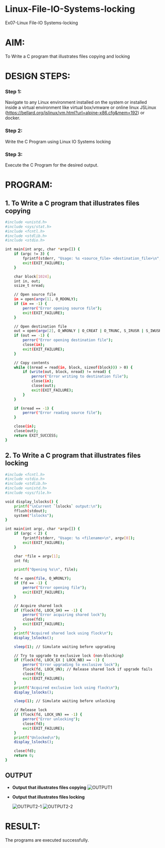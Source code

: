 # Linux-File-IO-Systems-locking
Ex07-Linux File-IO Systems-locking
# AIM:
To Write a C program that illustrates files copying and locking

# DESIGN STEPS:

### Step 1:

Navigate to any Linux environment installed on the system or installed inside a virtual environment like virtual box/vmware or online linux JSLinux (https://bellard.org/jslinux/vm.html?url=alpine-x86.cfg&mem=192) or docker.

### Step 2:

Write the C Program using Linux IO Systems locking

### Step 3:

Execute the C Program for the desired output. 

# PROGRAM:

## 1. To Write a C program that illustrates files copying 

``` bash
#include <unistd.h>
#include <sys/stat.h>
#include <fcntl.h>
#include <stdlib.h>
#include <stdio.h>

int main(int argc, char *argv[]) {
    if (argc != 3) {
        fprintf(stderr, "Usage: %s <source_file> <destination_file>\n", argv[0]);
        exit(EXIT_FAILURE);
    }

    char block[1024];
    int in, out;
    ssize_t nread;

    // Open source file
    in = open(argv[1], O_RDONLY);
    if (in == -1) {
        perror("Error opening source file");
        exit(EXIT_FAILURE);
    }

    // Open destination file
    out = open(argv[2], O_WRONLY | O_CREAT | O_TRUNC, S_IRUSR | S_IWUSR);
    if (out == -1) {
        perror("Error opening destination file");
        close(in);
        exit(EXIT_FAILURE);
    }

    // Copy contents
    while ((nread = read(in, block, sizeof(block))) > 0) {
        if (write(out, block, nread) != nread) {
            perror("Error writing to destination file");
            close(in);
            close(out);
            exit(EXIT_FAILURE);
        }
    }

    if (nread == -1) {
        perror("Error reading source file");
    }

    close(in);
    close(out);
    return EXIT_SUCCESS;
}

```





## 2. To Write a C program that illustrates files locking

``` bash
#include <fcntl.h>
#include <stdio.h>
#include <stdlib.h>
#include <unistd.h>
#include <sys/file.h>

void display_lslocks() {
    printf("\nCurrent `lslocks` output:\n");
    fflush(stdout);
    system("lslocks");
}

int main(int argc, char *argv[]) {
    if (argc < 2) {
        fprintf(stderr, "Usage: %s <filename>\n", argv[0]);
        exit(EXIT_FAILURE);
    }

    char *file = argv[1];
    int fd;

    printf("Opening %s\n", file);

    fd = open(file, O_WRONLY);
    if (fd == -1) {
        perror("Error opening file");
        exit(EXIT_FAILURE);
    }

    // Acquire shared lock
    if (flock(fd, LOCK_SH) == -1) {
        perror("Error acquiring shared lock");
        close(fd);
        exit(EXIT_FAILURE);
    }
    printf("Acquired shared lock using flock\n");
    display_lslocks();

    sleep(1); // Simulate waiting before upgrading

    // Try to upgrade to exclusive lock (non-blocking)
    if (flock(fd, LOCK_EX | LOCK_NB) == -1) {
        perror("Error upgrading to exclusive lock");
        flock(fd, LOCK_UN); // Release shared lock if upgrade fails
        close(fd);
        exit(EXIT_FAILURE);
    }
    printf("Acquired exclusive lock using flock\n");
    display_lslocks();

    sleep(1); // Simulate waiting before unlocking

    // Release lock
    if (flock(fd, LOCK_UN) == -1) {
        perror("Error unlocking");
        close(fd);
        exit(EXIT_FAILURE);
    }
    printf("Unlocked\n");
    display_lslocks();

    close(fd);
    return 0;
}

```


## OUTPUT
*  __Output that illustrates files copying__
    ![OUTPUT1](./img/img2.png)

* __Output that illustrates files locking__

    ![OUTPUT2-1](./img/img3.png)
    ![OUTPUT2-2](./img/img4.png)
# RESULT:
The programs are executed successfully.
